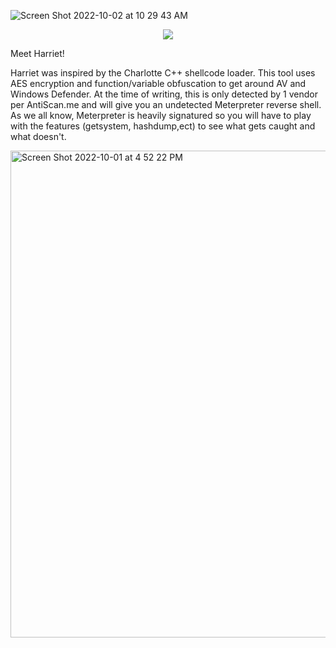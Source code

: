 ![Screen Shot 2022-10-02 at 10 29 43 AM](https://user-images.githubusercontent.com/76174163/193459549-fc27c099-2b9e-4fa8-9a19-e42e176a2c8d.png)

<p align="center">
  <img src="[http://some_place.com/image.png](https://user-images.githubusercontent.com/76174163/193459549-fc27c099-2b9e-4fa8-9a19-e42e176a2c8d.png)" />
</p>
Meet Harriet!

Harriet was inspired by the Charlotte C++ shellcode loader. This tool uses AES encryption and function/variable obfuscation to get around AV and Windows Defender. At the time of writing, this is only detected by 1 vendor per AntiScan.me and will give you an undetected Meterpreter reverse shell. As we all know, Meterpreter is heavily signatured so you will have to play with the features (getsystem, hashdump,ect) to see what gets caught and what doesn't. 

<img width="779" alt="Screen Shot 2022-10-01 at 4 52 22 PM" src="https://user-images.githubusercontent.com/76174163/193458862-256141c2-7696-40aa-a272-c7db0635c453.png">
